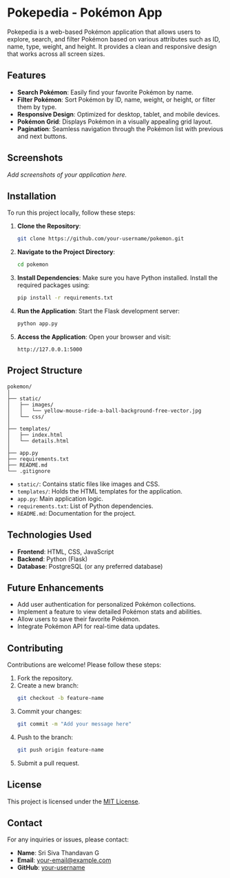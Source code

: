 # Pokepedia - Pokémon App

Pokepedia is a web-based Pokémon application that allows users to explore, search, and filter Pokémon based on various attributes such as ID, name, type, weight, and height. It provides a clean and responsive design that works across all screen sizes.

## Features

- **Search Pokémon**: Easily find your favorite Pokémon by name.
- **Filter Pokémon**: Sort Pokémon by ID, name, weight, or height, or filter them by type.
- **Responsive Design**: Optimized for desktop, tablet, and mobile devices.
- **Pokémon Grid**: Displays Pokémon in a visually appealing grid layout.
- **Pagination**: Seamless navigation through the Pokémon list with previous and next buttons.

## Screenshots

_Add screenshots of your application here._

## Installation

To run this project locally, follow these steps:

1. **Clone the Repository**:
   ```bash
   git clone https://github.com/your-username/pokemon.git
   ```
2. **Navigate to the Project Directory**:

   ```bash
   cd pokemon
   ```

3. **Install Dependencies**:
   Make sure you have Python installed. Install the required packages using:

   ```bash
   pip install -r requirements.txt
   ```

4. **Run the Application**:
   Start the Flask development server:

   ```bash
   python app.py
   ```

5. **Access the Application**:
   Open your browser and visit:
   ```
   http://127.0.0.1:5000
   ```

## Project Structure

```plaintext
pokemon/
│
├── static/
│   ├── images/
│   │   └── yellow-mouse-ride-a-ball-background-free-vector.jpg
│   └── css/
│
├── templates/
│   ├── index.html
│   └── details.html
│
├── app.py
├── requirements.txt
├── README.md
└── .gitignore
```

- `static/`: Contains static files like images and CSS.
- `templates/`: Holds the HTML templates for the application.
- `app.py`: Main application logic.
- `requirements.txt`: List of Python dependencies.
- `README.md`: Documentation for the project.

## Technologies Used

- **Frontend**: HTML, CSS, JavaScript
- **Backend**: Python (Flask)
- **Database**: PostgreSQL (or any preferred database)

## Future Enhancements

- Add user authentication for personalized Pokémon collections.
- Implement a feature to view detailed Pokémon stats and abilities.
- Allow users to save their favorite Pokémon.
- Integrate Pokémon API for real-time data updates.

## Contributing

Contributions are welcome! Please follow these steps:

1. Fork the repository.
2. Create a new branch:
   ```bash
   git checkout -b feature-name
   ```
3. Commit your changes:
   ```bash
   git commit -m "Add your message here"
   ```
4. Push to the branch:
   ```bash
   git push origin feature-name
   ```
5. Submit a pull request.

## License

This project is licensed under the [MIT License](LICENSE).

## Contact

For any inquiries or issues, please contact:

- **Name**: Sri Siva Thandavan G
- **Email**: your-email@example.com
- **GitHub**: [your-username](https://github.com/your-username)
